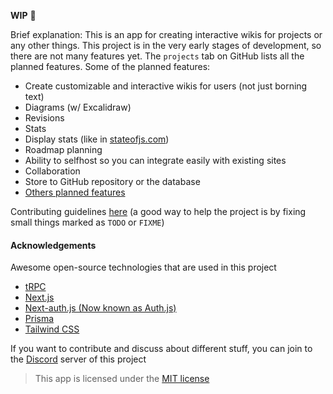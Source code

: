 **WIP** 🚧

Brief explanation: This is an app for creating interactive wikis for projects or any other things. This project is in the very early stages of development, so there are not many features yet. The `projects` tab on GitHub lists all the planned features. Some of the planned features:

- Create customizable and interactive wikis for users (not just borning text)
- Diagrams (w/ Excalidraw)
- Revisions
- Stats
- Display stats (like in [stateofjs.com](https://stateofjs.com/en-us/))
- Roadmap planning
- Ability to selfhost so you can integrate easily with existing sites
- Collaboration
- Store to GitHub repository or the database
- [Others planned features](https://github.com/users/LukaHietala/projects/9?query=is%3Aopen+sort%3Aupdated-desc)

Contributing guidelines [here](https://github.com/LukaHietala/create-wiki/blob/main/CONTRIBUTING.md) (a good way to help the project is by fixing small things marked as `TODO` or `FIXME`)

#### Acknowledgements

Awesome open-source technologies that are used in this project

- [tRPC](https://trpc.io/)
- [Next.js](https://nextjs.org/)
- [Next-auth.js (Now known as Auth.js)](https://next-auth.js.org/)
- [Prisma](https://www.prisma.io/)
- [Tailwind CSS](https://tailwindcss.com/)

If you want to contribute and discuss about different stuff, you can join to the [Discord](https://discord.gg/Cb5XdXYSJh) server of this project

> This app is licensed under the [MIT license](https://github.com/LukaHietala/create-wiki/blob/main/LICENSE)
